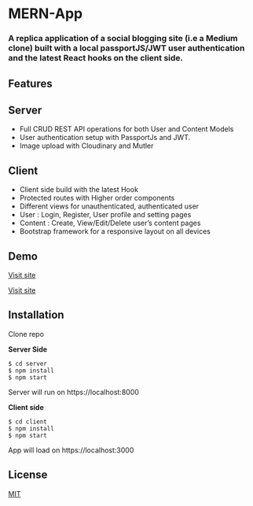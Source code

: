 # MERN-App

### A replica application of a social blogging site (i.e a Medium clone) built with a local passportJS/JWT user authentication and the latest React hooks on the client side.

## Features

## Server

- Full CRUD REST API operations for both User and Content Models
- User authentication setup with PassportJs and JWT.
- Image upload with Cloudinary and Mutler

## Client

- Client side build with the latest Hook
- Protected routes with Higher order components
- Different views for unauthenticated, authenticated user
- User : Login, Register, User profile and setting pages
- Content : Create, View/Edit/Delete user’s content pages
- Bootstrap framework for a responsive layout on all devices

## Demo
[Visit site](https://mg-voice.herokuapp.com/)

[Visit site](https://mg-voice.herokuapp.com/)

## Installation

Clone repo

**Server Side**

```
$ cd server
$ npm install
$ npm start
```

Server will run on https://localhost:8000

**Client side**

```
$ cd client
$ npm install
$ npm start
```

App will load on https://localhost:3000

## License

[MIT](https://choosealicense.com/licenses/mit/)
